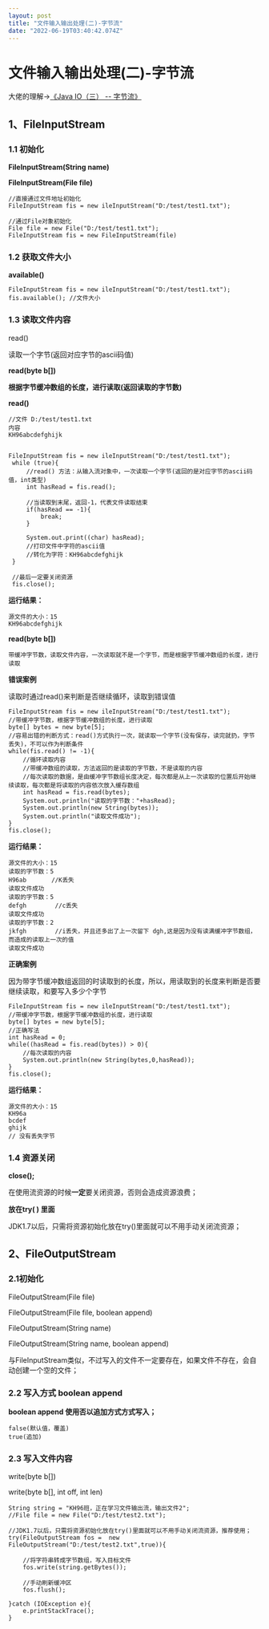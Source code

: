 ```yaml
---
layout: post
title: "文件输入输出处理(二)-字节流"
date: "2022-06-19T03:40:42.074Z"
---
```

文件输入输出处理(二)-字节流
===============

大佬的理解->[《Java IO（三） -- 字节流》](https://www.cnblogs.com/xiaoxi/p/6495204.html) 

1、FileInputStream
-----------------

### 1.1 初始化

**FileInputStream(String name)**

**FileInputStream(File file)**

    //直接通过文件地址初始化
    FileInputStream fis = new ileInputStream("D:/test/test1.txt");
    
    //通过File对象初始化
    File file = new File("D:/test/test1.txt");
    FileInputStream fis = new FileInputStream(file)
    

### 1.2 获取文件大小

**available()**

    FileInputStream fis = new ileInputStream("D:/test/test1.txt");
    fis.available(); //文件大小
    

### 1.3 读取文件内容

read()

读取一个字节(返回对应字节的ascii码值)

**read(byte b\[\])**

**根据字节缓冲数组的长度，进行读取(返回读取的字节数)**

**read()**

    //文件 D:/test/test1.txt 
    内容
    KH96abcdefghijk
    

    FileInputStream fis = new ileInputStream("D:/test/test1.txt");
     while (true){
         //read() 方法：从输入流对象中，一次读取一个字节(返回的是对应字节的ascii码值，int类型)
         int hasRead = fis.read();
    
         //当读取到末尾，返回-1，代表文件读取结束
         if(hasRead == -1){
             break;
         }
    
         System.out.print((char) hasRead); 
         //打印文件中字符的ascii值
         //转化为字符：KH96abcdefghijk
     }
    
     //最后一定要关闭资源
     fis.close();
    

**运行结果：**

    源文件的大小：15
    KH96abcdefghijk
    

**read(byte b\[\])**

    带缓冲字节数，读取文件内容，一次读取就不是一个字节，而是根据字节缓冲数组的长度，进行读取
    

**错误案例**

读取时通过read()来判断是否继续循环，读取到错误值

    FileInputStream fis = new ileInputStream("D:/test/test1.txt");
    //带缓冲字节数，根据字节缓冲数组的长度，进行读取
    byte[] bytes = new byte[5];
    //容易出错的判断方式：read()方式执行一次，就读取一个字节(没有保存，读完就扔，字节丢失)，不可以作为判断条件
    while(fis.read() != -1){
        //循环读取内容
        //带缓冲数组的读取，方法返回的是读取的字节数，不是读取的内容
        //每次读取的数据，是由缓冲字节数组长度决定，每次都是从上一次读取的位置后开始继续读取，每次都是将读取的内容依次放入缓存数组
        int hasRead = fis.read(bytes);
        System.out.println("读取的字节数："+hasRead);
        System.out.println(new String(bytes));
        System.out.println("读取文件成功");
    }
    fis.close();
    

**运行结果：**

    源文件的大小：15
    读取的字节数：5
    H96ab       //K丢失
    读取文件成功
    读取的字节数：5
    defgh        //c丢失
    读取文件成功
    读取的字节数：2
    jkfgh        //i丢失，并且还多出了上一次留下 dgh,这是因为没有读满缓冲字节数组，而造成的读取上一次的值
    读取文件成功
    

**正确案例**

因为带字节缓冲数组返回的时读取到的长度，所以，用读取到的长度来判断是否要继续读取，和要写入多少个字节

    FileInputStream fis = new ileInputStream("D:/test/test1.txt");
    //带缓冲字节数，根据字节缓冲数组的长度，进行读取
    byte[] bytes = new byte[5];
    //正确写法
    int hasRead = 0;
    while((hasRead = fis.read(bytes)) > 0){
        //每次读取的内容
        System.out.println(new String(bytes,0,hasRead));
    }
    fis.close();
    

**运行结果：**

    源文件的大小：15
    KH96a
    bcdef
    ghijk
    // 没有丢失字节
    

### 1.4 资源关闭

**close();**

​ 在使用流资源的时候**一定**要关闭资源，否则会造成资源浪费；

**放在try( ) 里面**

​ JDK1.7以后，只需将资源初始化放在try()里面就可以不用手动关闭流资源；

2、FileOutputStream
------------------

### 2.1初始化

FileOutputStream(File file)

FileOutputStream(File file, boolean append)

FileOutputStream(String name)

FileOutputStream(String name, boolean append)

与FileInputStream类似，不过写入的文件不一定要存在，如果文件不存在，会自动创建一个空的文件；

### 2.2 写入方式 boolean append

**boolean append 使用否以追加方式方式写入；**

    false(默认值，覆盖)
    true(追加)
    

### 2.3 写入文件内容

write(byte b\[\])

write(byte b\[\], int off, int len)

    String string = "KH96班，正在学习文件输出流，输出文件2";
    //File file = new File("D:/test/test2.txt");
    
    //JDK1.7以后，只需将资源初始化放在try()里面就可以不用手动关闭流资源，推荐使用；
    try(FileOutputStream fos =  new FileOutputStream("D:/test/test2.txt",true)){
    
        //将字符串转成字节数组，写入目标文件
        fos.write(string.getBytes());
    
        //手动刷新缓冲区
        fos.flush();
        
    }catch (IOException e){
        e.printStackTrace();
    }